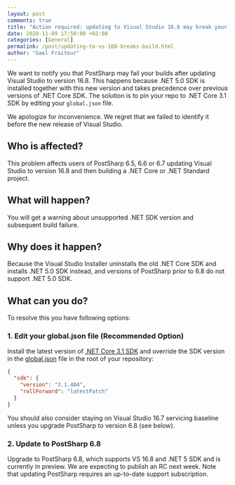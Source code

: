```yaml
---
layout: post 
comments: true
title: "Action required: updating to Visual Studio 16.8 may break your build with PostSharp 6.5-6.7"
date: 2020-11-09 17:50:00 +02:00
categories: [General]
permalink: /post/updating-to-vs-168-breaks-build.html
author: "Gael Fraiteur"
---
```


We want to notify you that PostSharp may fail your builds after updating Visual Studio to version 16.8. This happens because .NET 5.0 SDK is installed together
with this new version and takes precedence over previous versions of .NET Core SDK. The solution is to pin your repo to .NET Core 3.1 SDK by editing your `global.json` file.

<!--more-->


We apologize for inconvenience. We regret that we failed to identify it before the new release of Visual Studio.
 
## Who is affected?

This problem affects users of PostSharp 6.5, 6.6 or 6.7 updating Visual Studio to version 16.8 and then building a .NET Core or .NET Standard project.


## What will happen?

You will get a warning about unsupported .NET SDK version and subsequent build failure.

## Why does it happen?

Because the Visual Studio Installer uninstalls the old .NET Core SDK and installs .NET 5.0 SDK instead, and versions of PostSharp prior to 6.8 do not support .NET 5.0 SDK.

## What can you do?

To resolve this you have following options:

### 1. Edit your global.json file  (Recommended Option)

Install the latest version of [.NET Core 3.1 SDK](https://dotnet.microsoft.com/download/dotnet-core/3.1) and override the SDK version in the [global.json](https://docs.microsoft.com/en-us/dotnet/core/tools/global-json) file in the root of your repository: 

```json
{
  "sdk": {
    "version": "3.1.404",
    "rollForward": "latestPatch"
  }
}
```

You should also consider staying on Visual Studio 16.7 servicing baseline unless you upgrade PostSharp to version 6.8 (see below).
   
### 2. Update to PostSharp 6.8

Upgrade to PostSharp 6.8, which supports VS 16.8 and .NET 5 SDK and is currently in preview. We are expecting to publish an RC next week. Note that updating PostSharp requires an up-to-date support subscription.


